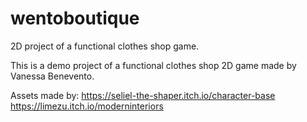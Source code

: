 # wentoboutique
2D project of a functional clothes shop game.

This is a demo project of a functional clothes shop 2D game made by Vanessa Benevento.

Assets made by:
https://seliel-the-shaper.itch.io/character-base
https://limezu.itch.io/moderninteriors